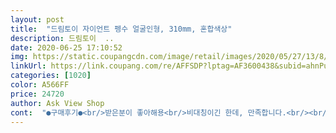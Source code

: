 ```yaml
---
layout: post 
title:  "드림토이 자이언트 펭수 얼굴인형, 310mm, 혼합색상" 
description: 드림토이  ..
date: 2020-06-25 17:10:52 
img: https://static.coupangcdn.com/image/retail/images/2020/05/27/13/8/da270ef2-1825-4239-9981-85d70cbbbe5b.jpg 
linkUrl: https://link.coupang.com/re/AFFSDP?lptag=AF3600438&subid=ahnPublicAsk&pageKey=1629682578&itemId=2779944151&vendorItemId=70769692361&traceid=V0-113-f15f362e8892ebc0 
categories: [1020] 
color: A566FF 
price: 24720 
author: Ask View Shop 
cont:  "●구매후기●<br/>받은분이 좋아해용<br/>비대칭이긴 한데, 만족합니다.<br/><br/>" 
---
```


